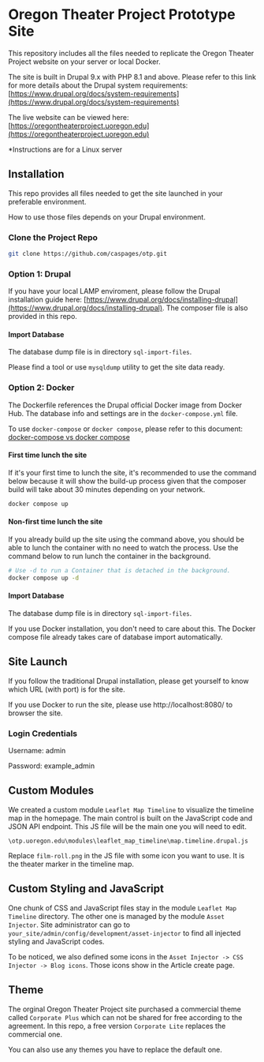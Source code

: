 # Oregon Theater Project Prototype Site
This repository includes all the files needed to replicate the Oregon Theater Project website on your server or local Docker.

The site is built in Drupal 9.x with PHP 8.1 and above. Please refer to this link for more details about the Drupal system requirements: [https://www.drupal.org/docs/system-requirements](https://www.drupal.org/docs/system-requirements)

The live website can be viewed here: [https://oregontheaterproject.uoregon.edu](https://oregontheaterproject.uoregon.edu)

*Instructions are for a Linux server

## Installation

This repo provides all files needed to get the site launched in your preferable environment.

How to use those files depends on your Drupal environment.

### Clone the Project Repo

``` bash
git clone https://github.com/caspages/otp.git
```

### Option 1: Drupal

If you have your local LAMP enviroment, please follow the Drupal installation guide here: [https://www.drupal.org/docs/installing-drupal](https://www.drupal.org/docs/installing-drupal). The composer file is also provided in this repo.

#### Import Database

The database dump file is in directory `sql-import-files`.

Please find a tool or use `mysqldump` utility to get the site data ready.

### Option 2: Docker

The Dockerfile references the Drupal official Docker image from Docker Hub. The database info and settings are in the `docker-compose.yml` file.

To use `docker-compose` or `docker compose`, please refer to this document: [docker-compose vs docker compose](https://docs.docker.com/compose/migrate/)

#### First time lunch the site

If it's your first time to lunch the site, it's recommended to use the command below because it will show the build-up process given that the composer build will take about 30 minutes depending on your network.

``` bash
docker compose up
```

#### Non-first time lunch the site

If you already build up the site using the command above, you should be able to lunch the container with no need to watch the process. Use the command below to run lunch the container in the background.

``` bash
# Use -d to run a Container that is detached in the background.
docker compose up -d
```

#### Import Database

The database dump file is in directory `sql-import-files`.

If you use Docker installation, you don't need to care about this. The Docker compose file already takes care of database import automatically.

## Site Launch

If you follow the traditional Drupal installation, please get yourself to know which URL (with port) is for the site.

If you use Docker to run the site, please use http://localhost:8080/ to browser the site.

### Login Credentials

Username: admin

Password: example_admin

## Custom Modules

We created a custom module `Leaflet Map Timeline` to visualize the timeline map in the homepage. The main control is built on the JavaScript code and JSON API endpoint. This JS file will be the main one you will need to edit.

```
\otp.uoregon.edu\modules\leaflet_map_timeline\map.timeline.drupal.js
```

Replace `film-roll.png` in the JS file with some icon you want to use. It is the theater marker in the timeline map.

## Custom Styling and JavaScript

One chunk of CSS and JavaScript files stay in the module `Leaflet Map Timeline` directory. The other one is managed by the module `Asset Injector`. Site administrator can go to `your_site/admin/config/development/asset-injector` to find all injected styling and JavaScript codes.

To be noticed, we also defined some icons in the `Asset Injector -> CSS Injector -> Blog icons`. Those icons show in the Article create page.

## Theme

The orginal Oregon Theater Project site purchased a commercial theme called `Corporate Plus` which can not be shared for free according to the agreement. In this repo, a free version `Corporate Lite` replaces the commercial one.

You can also use any themes you have to replace the default one.